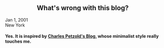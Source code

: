 <h2 style="text-align: center;">What's wrong with this blog?</h2>
<p class="right">Jan 1, 2001<br />New York</p>

#### Yes. It is inspired by [Charles Petzold's Blog](https://www.charlespetzold.com), whose minimalist style really touches me.
